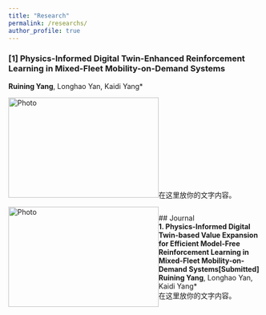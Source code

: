 ```yaml
---
title: "Research"
permalink: /researchs/
author_profile: true
---
```




### [1] Physics-Informed Digital Twin-Enhanced Reinforcement Learning in Mixed-Fleet Mobility-on-Demand Systems
**Ruining Yang**, Longhao Yan, Kaidi Yang*

<img src="https://520yrn.github.io//files/1.png" alt="Photo" style="width:300px;height:200px;"/>在这里放你的文字内容。

<div style="display: flex; align-items: center;">
    <div style="flex: 50%;">
        <img src="https://520yrn.github.io//files/1.png" alt="Photo" style="width:300px;height:200px;"/>
    </div>
    <div style="flex: 50%;">
        <p>## Journal<br>
        <b>1. Physics-Informed Digital Twin-based Value Expansion for Efficient Model-Free Reinforcement Learning in Mixed-Fleet Mobility-on-Demand Systems[Submitted]</b><br>
        <b>Ruining Yang</b>, Longhao Yan, Kaidi Yang*<br>
        在这里放你的文字内容。</p>
    </div>
</div>
